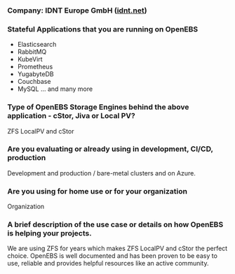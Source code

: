 ### Company: IDNT Europe GmbH ([idnt.net](https://www.idnt.net/))

### Stateful Applications that you are running on OpenEBS
- Elasticsearch
- RabbitMQ
- KubeVirt
- Prometheus
- YugabyteDB
- Couchbase
- MySQL
... and many more

### Type of OpenEBS Storage Engines behind the above application - cStor, Jiva or Local PV?
ZFS LocalPV and cStor

### Are you evaluating or already using in development, CI/CD, production
Development and production / bare-metal clusters and on Azure.

### Are you using for home use or for your organization
Organization

### A brief description of the use case or details on how OpenEBS is helping your projects.
We are using ZFS for years which makes ZFS LocalPV and cStor the perfect choice. OpenEBS is well documented and has been proven to be easy to use, reliable and provides helpful resources like an active community.
